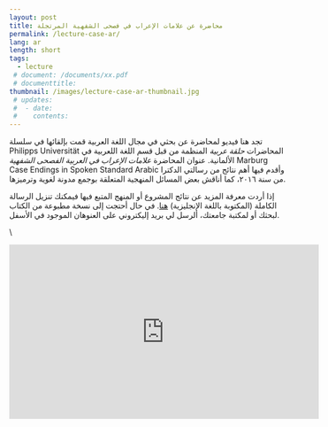 ```yaml
---
layout: post
title: محاضرة عن علامات الإعراب في فصحى الشفهية المرتجلة
permalink: /lecture-case-ar/
lang: ar
length: short
tags:
  - lecture
 # document: /documents/xx.pdf
 # documenttitle: 
thumbnail: /images/lecture-case-ar-thumbnail.jpg
 # updates: 
 #  - date:
 #    contents:
---
```


تجد هنا فيديو لمحاضرة عن بحثي في مجال اللغة العربية قمت بإلقائها في سلسلة المحاضرات *حلقة عربية* المنظمة من قبل قسم اللغة اللعربية في <span lang="de" dir="ltr">Philipps Universität Marburg</span> الألمانية. عنوان المحاضرة *علامات الإعراب في العربية الفصحى الشفهية* وأقدم فيها أهم نتائج من رسالتي الدكترا <span lang="en" dir="ltr">Case Endings in Spoken Standard Arabic</span> من سنة ٢٠١٦، كما أناقش بعض المسائل المنهجية المتعلقة بوجمع مدونة لغوية وترميزها.

إذا أردت معرفة المزيد عن نتائج المشروع أو المنهج المتبع فيها فيمكنك تنزيل الرسالة الكاملة (المكتوبة باللغة الإنجليزية) [هنا](https://lup.lub.lu.se/search/ws/files/3772169/8852155.pdf). في حال أحتجت إلى نسخة مطبوعة من الكتاب لبحثك أو لمكتبة جامعتك، ألرسل لي بريد إليكتروني على العنوهان الموجود في الأسفل.

\ 

<center>
<iframe width="560" height="315" src="https://www.youtube.com/embed/F_byIOuYL3c" title="YouTube video player" frameborder="0" allow="accelerometer; autoplay; clipboard-write; encrypted-media; gyroscope; picture-in-picture" allowfullscreen></iframe>
</center>
